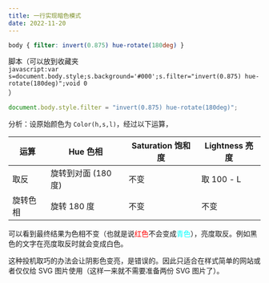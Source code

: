 ```yaml
---
title: 一行实现暗色模式
date: 2022-11-20
---
```


<!-- prettier-ignore -->
```css
body { filter: invert(0.875) hue-rotate(180deg) }
```

脚本（可以放到收藏夹<br>`javascript:var s=document.body.style;s.background='#000';s.filter="invert(0.875) hue-rotate(180deg)";void 0`<br>）

```js
document.body.style.filter = "invert(0.875) hue-rotate(180deg)";
```

分析：设原始颜色为 `Color(h,s,l)`，经过以下运算，

| 运算     | Hue 色相            | Saturation 饱和度 | Lightness 亮度 |
| -------- | ------------------- | ----------------- | -------------- |
| 取反     | 旋转到对面 (180 度) | 不变              | 取 100 - L     |
| 旋转色相 | 旋转 180 度         | 不变              | 不变           |

可以看到最终结果为色相不变（也就是说<span style=color:red>红色</span>不会变成<span style=color:cyan>青色</span>），亮度取反。例如黑色的文字在亮度取反时就会变成白色。

这种投机取巧的办法会让阴影色变亮，是错误的。因此只适合在样式简单的网站或者仅仅给 SVG 图片使用（这样一来就不需要准备两份 SVG 图片了）。

